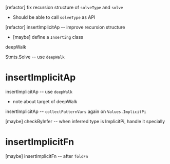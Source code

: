 [refactor] fix recursion structure of `solveType` and `solve`

- Should be able to call `solveType` as API

[refactor] insertImplicitAp -- improve recursion structure

- [maybe] define a `Inserting` class

deepWalk

Stmts.Solve -- use `deepWalk`

# insertImplicitAp

insertImplicitAp -- use `deepWalk`

- note about target of deepWalk

insertImplicitAp -- `collectPatternVars` again on `Values.ImplicitPi`

[maybe] checkByInfer -- when inferred type is ImplicitPi, handle it specially

# insertImplicitFn

[maybe] insertImplicitFn -- after `foldFn`
